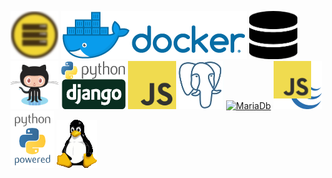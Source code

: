 
[![DevOps](img/c-devops2x_2.png "DevOps")](https://github.com/macknilan/Cuaderno/blob/master/Admin_Servidores_Linux/Admin_Servidores_Linux.md)
[![Docker](img/docker_horizontal.png "Docker")](https://github.com/macknilan/Cuaderno/blob/master/Docker/Docker.md)
[![Fundamentos de Base de Datos](img/bd_fundamentos.png "Fundamentos de Base de Datos")](https://github.com/macknilan/Cuaderno/blob/master/Fundamentos_de_BD/Fundamentos_de_BD.md)
[![GitHub](img/Octocat.png "GitHub")](https://github.com/macknilan/Cuaderno/blob/master/GitHub/github.md)
[![Python & Django](img/python_django.png "Python & Django")](https://github.com/macknilan/Cuaderno/blob/master/Python_%26_Django/python_django.md)
[![JavaScript](img/js_logo.png "JavaScript")](https://github.com/macknilan/Cuaderno/blob/master/JavaScript/javascript.md)
[![PostgreSql](img/postgresql.png "PostgreSql")](https://github.com/macknilan/Cuaderno/blob/master/PostgreSQL/PostgreSQL.md)
[![MariaDb](img/mariadb.png "MariaDb")](https://github.com/macknilan/Cuaderno/blob/master/Mysql/MySQL.md)
[![jQuery to Javascript](img/jquery_to_javascript.png "jQuery to Javascript")](https://github.com/macknilan/Cuaderno/blob/master/jQuery_to_Javascript/c_jquery_2_javascript_2018.md)
[![Python](img/python-powered-h-70x91.png "Python")](https://github.com/macknilan/Cuaderno/blob/master/Python/README.md)
[![Linux](img/tux.png "Linux")](https://github.com/macknilan/Cuaderno/blob/master/Linux/Linux.md)
